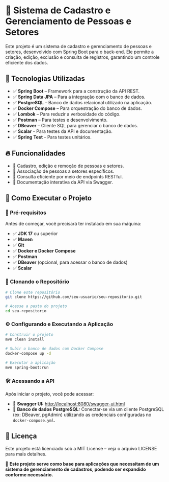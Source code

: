 # 📌 Sistema de Cadastro e Gerenciamento de Pessoas e Setores

Este projeto é um sistema de cadastro e gerenciamento de pessoas e setores, desenvolvido com Spring Boot para o back-end. Ele permite a criação, edição, exclusão e consulta de registros, garantindo um controle eficiente dos dados.

## 🚀 Tecnologias Utilizadas

- ✅ **Spring Boot** – Framework para a construção da API REST.
- ✅ **Spring Data JPA** – Para a integração com o banco de dados.
- ✅ **PostgreSQL** – Banco de dados relacional utilizado na aplicação.
- ✅ **Docker Compose** – Para orquestração do banco de dados.
- ✅ **Lombok** – Para reduzir a verbosidade do código.
- ✅ **Postman** – Para testes e desenvolvimento.
- ✅ **DBeaver** – Cliente SQL para gerenciar o banco de dados.
- ✅ **Scalar** - Para testes da API e documentação.
- ✅ **Spring Test** - Para testes unitários.

## 🔥 Funcionalidades

- 🔹 Cadastro, edição e remoção de pessoas e setores.
- 🔹 Associação de pessoas a setores específicos.
- 🔹 Consulta eficiente por meio de endpoints RESTful.
- 🔹 Documentação interativa da API via Swagger.

## 📂 Como Executar o Projeto

### 📌 Pré-requisitos

Antes de começar, você precisará ter instalado em sua máquina:

- ✅ **JDK 17** ou superior
- ✅ **Maven**
- ✅ **Git**
- ✅ **Docker e Docker Compose**
- ✅ **Postman**
- ✅ **DBeaver** (opcional, para acessar o banco de dados)
- ✅ **Scalar**

### 🚀 Clonando o Repositório

```sh
# Clone este repositório
git clone https://github.com/seu-usuario/seu-repositorio.git

# Acesse a pasta do projeto
cd seu-repositorio
```

### ⚙️ Configurando e Executando a Aplicação

```sh
# Construir o projeto
mvn clean install

# Subir o banco de dados com Docker Compose
docker-compose up -d

# Executar a aplicação
mvn spring-boot:run
```

### 🛠 Acessando a API

Após iniciar o projeto, você pode acessar:

- 🔹 **Swagger UI:** [http://localhost:8080/swagger-ui.html](http://localhost:8080/swagger-ui.html)
- 🔹 **Banco de dados PostgreSQL:** Conectar-se via um cliente PostgreSQL (ex: DBeaver, pgAdmin) utilizando as credenciais configuradas no `docker-compose.yml`.

## 📜 Licença

Este projeto está licenciado sob a MIT License – veja o arquivo LICENSE para mais detalhes.

🚀 **Este projeto serve como base para aplicações que necessitam de um sistema de gerenciamento de cadastros, podendo ser expandido conforme necessário.**

